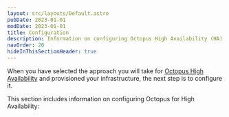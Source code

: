 ```yaml
---
layout: src/layouts/Default.astro
pubDate: 2023-01-01
modDate: 2023-01-01
title: Configuration
description: Information on configuring Octopus High Availability (HA) including different options and considerations.
navOrder: 20
hideInThisSectionHeader: true
---
```


When you have selected the approach you will take for [Octopus High Availability](/docs/administration/high-availability/design) and provisioned your infrastructure, the next step is to configure it. 

This section includes information on configuring Octopus for High Availability: